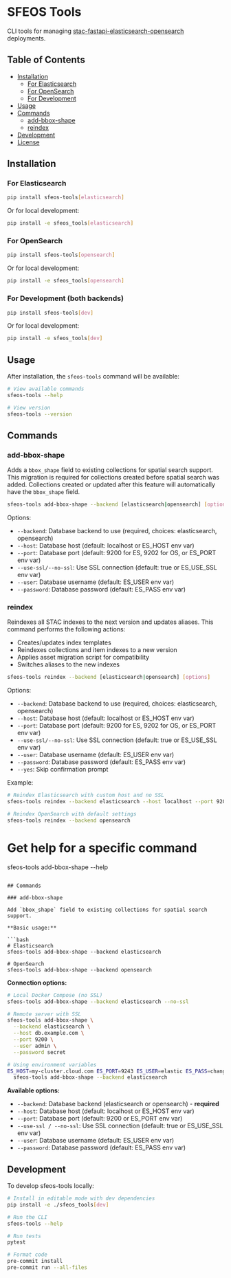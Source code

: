 # SFEOS Tools

CLI tools for managing [stac-fastapi-elasticsearch-opensearch](https://github.com/stac-utils/stac-fastapi-elasticsearch-opensearch) deployments.

## Table of Contents

- [Installation](#installation)
  - [For Elasticsearch](#for-elasticsearch)
  - [For OpenSearch](#for-opensearch)
  - [For Development](#for-development-both-backends)
- [Usage](#usage)
- [Commands](#commands)
  - [add-bbox-shape](#add-bbox-shape)
  - [reindex](#reindex)
- [Development](#development)
- [License](#license)

## Installation

### For Elasticsearch

```bash
pip install sfeos-tools[elasticsearch]
```

Or for local development:
```bash
pip install -e sfeos_tools[elasticsearch]
```

### For OpenSearch

```bash
pip install sfeos-tools[opensearch]
```

Or for local development:
```bash
pip install -e sfeos_tools[opensearch]
```

### For Development (both backends)

```bash
pip install sfeos-tools[dev]
```

Or for local development:
```bash
pip install -e sfeos_tools[dev]
```

## Usage

After installation, the `sfeos-tools` command will be available:

```bash
# View available commands
sfeos-tools --help

# View version
sfeos-tools --version
```

## Commands

### add-bbox-shape

Adds a `bbox_shape` field to existing collections for spatial search support. This migration is required for collections created before spatial search was added. Collections created or updated after this feature will automatically have the `bbox_shape` field.

```bash
sfeos-tools add-bbox-shape --backend [elasticsearch|opensearch] [options]
```

Options:
- `--backend`: Database backend to use (required, choices: elasticsearch, opensearch)
- `--host`: Database host (default: localhost or ES_HOST env var)
- `--port`: Database port (default: 9200 for ES, 9202 for OS, or ES_PORT env var)
- `--use-ssl/--no-ssl`: Use SSL connection (default: true or ES_USE_SSL env var)
- `--user`: Database username (default: ES_USER env var)
- `--password`: Database password (default: ES_PASS env var)

### reindex

Reindexes all STAC indexes to the next version and updates aliases. This command performs the following actions:
- Creates/updates index templates
- Reindexes collections and item indexes to a new version
- Applies asset migration script for compatibility
- Switches aliases to the new indexes

```bash
sfeos-tools reindex --backend [elasticsearch|opensearch] [options]
```

Options:
- `--backend`: Database backend to use (required, choices: elasticsearch, opensearch)
- `--host`: Database host (default: localhost or ES_HOST env var)
- `--port`: Database port (default: 9200 for ES, 9202 for OS, or ES_PORT env var)
- `--use-ssl/--no-ssl`: Use SSL connection (default: true or ES_USE_SSL env var)
- `--user`: Database username (default: ES_USER env var)
- `--password`: Database password (default: ES_PASS env var)
- `--yes`: Skip confirmation prompt

Example:
```bash
# Reindex Elasticsearch with custom host and no SSL
sfeos-tools reindex --backend elasticsearch --host localhost --port 9200 --no-ssl

# Reindex OpenSearch with default settings
sfeos-tools reindex --backend opensearch
```

# Get help for a specific command
sfeos-tools add-bbox-shape --help
```

## Commands

### add-bbox-shape

Add `bbox_shape` field to existing collections for spatial search support.

**Basic usage:**

```bash
# Elasticsearch
sfeos-tools add-bbox-shape --backend elasticsearch

# OpenSearch
sfeos-tools add-bbox-shape --backend opensearch
```

**Connection options:**

```bash
# Local Docker Compose (no SSL)
sfeos-tools add-bbox-shape --backend elasticsearch --no-ssl

# Remote server with SSL
sfeos-tools add-bbox-shape \
  --backend elasticsearch \
  --host db.example.com \
  --port 9200 \
  --user admin \
  --password secret

# Using environment variables
ES_HOST=my-cluster.cloud.com ES_PORT=9243 ES_USER=elastic ES_PASS=changeme \
  sfeos-tools add-bbox-shape --backend elasticsearch
```

**Available options:**

- `--backend`: Database backend (elasticsearch or opensearch) - **required**
- `--host`: Database host (default: localhost or ES_HOST env var)
- `--port`: Database port (default: 9200 or ES_PORT env var)
- `--use-ssl / --no-ssl`: Use SSL connection (default: true or ES_USE_SSL env var)
- `--user`: Database username (default: ES_USER env var)
- `--password`: Database password (default: ES_PASS env var)

## Development

To develop sfeos-tools locally:

```bash
# Install in editable mode with dev dependencies
pip install -e ./sfeos_tools[dev]

# Run the CLI
sfeos-tools --help

# Run tests
pytest

# Format code
pre-commit install
pre-commit run --all-files
```

